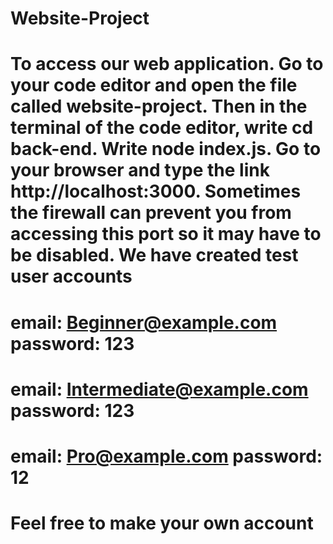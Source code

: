 # Website-Project
# To access our web application. Go to your code editor and open the file called website-project. Then in the terminal of the code editor, write cd back-end. Write node index.js. Go to your browser and type the link http://localhost:3000. Sometimes the firewall can prevent you from accessing this port so it may have to be disabled. We have created test user accounts
# email: Beginner@example.com password: 123
# email: Intermediate@example.com password: 123
# email: Pro@example.com password: 12
# Feel free to make your own account
